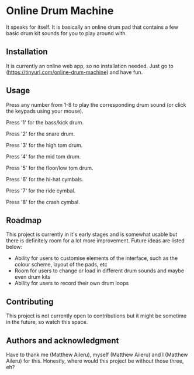 # Online Drum Machine

It speaks for itself. It is basically an online drum pad that contains a few basic drum kit sounds for you to play around with.

## Installation

It is currently an online web app, so no installation needed. Just go to (https://tinyurl.com/online-drum-machine) and have fun.

## Usage

Press any number from 1-8 to play the corresponding drum sound (or click the keypads using your mouse).

Press '1' for the bass/kick drum.

Press '2' for the snare drum.

Press '3' for the high tom drum.

Press '4' for the mid tom drum.

Press '5' for the floor/low tom drum.

Press '6' for the hi-hat cymbals.

Press '7' for the ride cymbal.

Press '8' for the crash cymbal.

## Roadmap

This project is currently in it's early stages and is somewhat usable but there is definitely room for a lot more improvement. Future ideas are listed below:

- Ability for users to customise elements of the interface, such as the colour scheme, layout of the pads, etc
- Room for users to change or load in different drum sounds and maybe even drum kits
- Ability for users to record their own drum loops

## Contributing

This project is not currently open to contributions but it might be sometime in the future, so watch this space.

## Authors and acknowledgment

Have to thank me (Matthew Aileru), myself (Matthew Aileru) and I (Matthew Aileru) for this. Honestly, where would this project be without those three, eh?
